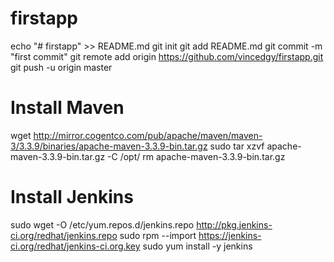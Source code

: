 # firstapp


echo "# firstapp" >> README.md
git init
git add README.md
git commit -m "first commit"
git remote add origin https://github.com/vincedgy/firstapp.git
git push -u origin master

# Install Maven
wget http://mirror.cogentco.com/pub/apache/maven/maven-3/3.3.9/binaries/apache-maven-3.3.9-bin.tar.gz 
sudo tar xzvf apache-maven-3.3.9-bin.tar.gz -C /opt/ 
rm apache-maven-3.3.9-bin.tar.gz

# Install Jenkins
sudo wget -O /etc/yum.repos.d/jenkins.repo http://pkg.jenkins-ci.org/redhat/jenkins.repo
sudo rpm --import https://jenkins-ci.org/redhat/jenkins-ci.org.key
sudo yum install -y jenkins